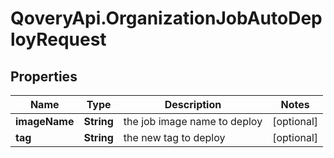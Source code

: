 # QoveryApi.OrganizationJobAutoDeployRequest

## Properties

Name | Type | Description | Notes
------------ | ------------- | ------------- | -------------
**imageName** | **String** | the job image name to deploy | [optional] 
**tag** | **String** | the new tag to deploy | [optional] 


